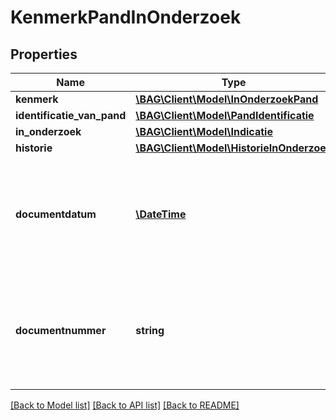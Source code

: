 # KenmerkPandInOnderzoek

## Properties
Name | Type | Description | Notes
------------ | ------------- | ------------- | -------------
**kenmerk** | [**\BAG\Client\Model\InOnderzoekPand**](InOnderzoekPand.md) |  | 
**identificatie_van_pand** | [**\BAG\Client\Model\PandIdentificatie**](PandIdentificatie.md) |  | 
**in_onderzoek** | [**\BAG\Client\Model\Indicatie**](Indicatie.md) |  | 
**historie** | [**\BAG\Client\Model\HistorieInOnderzoek**](HistorieInOnderzoek.md) |  | 
**documentdatum** | [**\DateTime**](\DateTime.md) | De datum van het document waarin de grondslag van het onderzoek wordt vastgelegd. Dit wordt vastgelegd in het attribuut documentdatum. | 
**documentnummer** | **string** | Het nummer van het document waarin de grondslag van het onderzoek wordt vastgelegd. Dit wordt vastgelegd in het attribuut documentnummer. | 

[[Back to Model list]](../../README.md#documentation-for-models) [[Back to API list]](../../README.md#documentation-for-api-endpoints) [[Back to README]](../../README.md)

